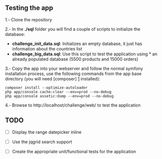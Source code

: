 Testing the app
---------------

1.- Clone the repository

2.- In the <strong>./sql</strong> folder you will find a couple of scripts to initialize the database:
* <strong>challenge_init_data.sql</strong>: Initializes an empty database, it just has information about the countries list
* <strong>challenge_big_data.sql</strong>: Use this script to test the application using * an already populated database (5500 products and 15000 orders)

3.- Copy the app into your webserver and follow the normal symfony installation process, use the following commands from the app base directory (you will need [composer] [1] installed):

```
composer install --optimize-autoloader
php app/console cache:clear --env=prod --no-debug
php app/console assetic:dump --env=prod --no-debug
```

4.- Browse to http://localhost/challenge/web/ to test the application 

TODO
----

- [ ] Display the range datepicker inline
- [ ] Use the jqgrid search support
- [ ] Create the appropriate unit/functional tests for the application


[1]: http://getcomposer.org/download/        "composer"
